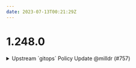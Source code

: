 ```yaml
---
date: 2023-07-13T00:21:29Z
---
```


# 1.248.0

<details>
  <summary>Upstream `gitops` Policy Update @milldr (#757)</summary>

### what
- allow actions on table resources

### why
- required to be able to query using a global secondary index

### references
- https://github.com/cloudposse/github-action-terraform-plan-storage/pull/16


</details>